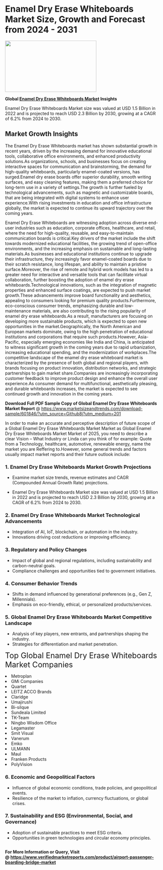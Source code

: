 <H1>Enamel Dry Erase Whiteboards Market Size, Growth and Forecast from 2024 - 2031</H1><img class="aligncenter size-medium wp-image-584254" src="https://thirdeyenews.in/wp-content/uploads/2024/09/Global-Market-Research-300x168.jpeg" alt="" width="300" height="168" /><p><strong>Global&nbsp;<a href="https://www.marketsizeandtrends.com/download-sample/601846/?utm_source=Github8j?utm_medium=201">Enamel Dry Erase Whiteboards Market</a> Insights</strong></p><p>Enamel Dry Erase Whiteboards Market size was valued at USD 1.5 Billion in 2022 and is projected to reach USD 2.3 Billion by 2030, growing at a CAGR of 6.2% from 2024 to 2030.</p><p><h2>Market Growth Insights</h2> <p>The Enamel Dry Erase Whiteboards market has shown substantial growth in recent years, driven by the increasing demand for innovative educational tools, collaborative office environments, and enhanced productivity solutions.As organizations, schools, and businesses focus on creating interactive spaces for communication and brainstorming, the demand for high-quality whiteboards, particularly enamel-coated versions, has surged.Enamel dry erase boards offer superior durability, smooth writing surfaces, and easy cleaning features, making them a preferred choice for long-term use in a variety of settings.The growth is further fueled by technological advancements, such as magnetic and customizable boards, that are being integrated with digital systems to enhance user experience.With rising investments in education and office infrastructure globally, the market is expected to continue its upward trajectory over the coming years.</p> <p>Enamel Dry Erase Whiteboards are witnessing adoption across diverse end-user industries such as education, corporate offices, healthcare, and retail, where the need for high-quality, reusable, and easy-to-maintain communication boards is critical.Key drivers of the market include the shift towards modernized educational facilities, the growing trend of open-office environments, and the increasing emphasis on sustainable and long-lasting materials.As businesses and educational institutions continue to upgrade their infrastructure, they increasingly favor enamel-coated boards due to their scratch resistance, long lifespan, and ability to maintain a pristine surface.Moreover, the rise of remote and hybrid work models has led to a greater need for interactive and versatile tools that can facilitate virtual collaboration, further boosting the adoption of enamel dry erase whiteboards.Technological innovations, such as the integration of magnetic properties and enhanced surface coatings, are expected to push market growth.These advancements improve board functionality and aesthetics, appealing to consumers looking for premium quality products.Furthermore, eco-conscious consumer trends, emphasizing durable and low-maintenance materials, are also contributing to the rising popularity of enamel dry erase whiteboards.As a result, manufacturers are focusing on developing more sustainable products, which is expected to open new opportunities in the market.Geographically, the North American and European markets dominate, owing to the high penetration of educational institutions and corporations that require such products.However, Asia-Pacific, especially emerging economies like India and China, is anticipated to witness significant growth in the coming years due to rapid urbanization, increasing educational spending, and the modernization of workplaces.The competitive landscape of the enamel dry erase whiteboard market is characterized by the presence of both global and regional players, with brands focusing on product innovation, distribution networks, and strategic partnerships to gain market share.Companies are increasingly incorporating customer feedback to improve product design and enhance the overall user experience.As consumer demand for multifunctional, aesthetically pleasing, and durable whiteboards increases, the market is expected to see continued growth and innovation in the coming years.</p> <p><span class=""><strong>Download Full PDF Sample Copy of Global Enamel Dry Erase Whiteboards Market Report</strong> @ <a href="https://www.marketsizeandtrends.com/download-sample/601846/?utm_source=Github8j?utm_medium=201" target="_blank">https://www.marketsizeandtrends.com/download-sample/601846/?utm_source=Github8j?utm_medium=201</a></span></p><p>In order to make an accurate and perceptive description of future scope of a Global&nbsp;Enamel Dry Erase Whiteboards Market Market as Global&nbsp;Enamel Dry Erase Whiteboards Market Market of 2025, you need to describe a clear Vision &ndash; What Industry or Linda can you think of for example: Quote from a Technology, healthcare, automotive, renewable energy, name the market you are Reffering to.However, some general trends and factors usually impact market reports and their future outlook include:</p><h3>1.&nbsp;<strong>Enamel Dry Erase Whiteboards Market Growth Projections</strong></h3><ul><li>Examine market size trends, revenue estimates and CAGR (Compounded Annual Growth Rate) projections.</li><li><p>Enamel Dry Erase Whiteboards Market size was valued at USD 1.5 Billion in 2022 and is projected to reach USD 2.3 Billion by 2030, growing at a CAGR of 6.2% from 2024 to 2030.</p></li></ul><h3>2.&nbsp;<strong>Enamel Dry Erase Whiteboards Market Technological Advancements</strong></h3><ul><li>Integration of AI, IoT, blockchain, or automation in the industry.</li><li>Innovations driving cost reductions or improving efficiency.</li></ul><h3>3.&nbsp;<strong>Regulatory and Policy Changes</strong></h3><ul><li>Impact of global and regional regulations, including sustainability and carbon-neutral goals.</li><li>Compliance challenges and opportunities tied to government initiatives.</li></ul><h3>4.&nbsp;<strong>Consumer Behavior Trends</strong></h3><ul><li>Shifts in demand influenced by generational preferences (e.g., Gen Z, Millennials).</li><li>Emphasis on eco-friendly, ethical, or personalized products/services.</li></ul><h3>5.&nbsp;<strong>Global Enamel Dry Erase Whiteboards Market Competitive Landscape</strong></h3><ul><li>Analysis of key players, new entrants, and partnerships shaping the industry.</li><li>Strategies for differentiation and market penetration.</li></ul><p data-pm-slice="1 1 []"><span style="color: inherit; font-family: inherit; font-size: 25px;">Top Global Enamel Dry Erase Whiteboards Market Companies</span></p><div class="" data-test-id=""><p><li>Metroplan</li><li> GMi Companies</li><li> Quartet</li><li> LEITZ ACCO Brands</li><li> Claridge</li><li> Umajirushi</li><li> Bi-silque</li><li> Sundeala Limited</li><li> TK-Team</li><li> Ningbo Wisdom Office</li><li> Legamaster</li><li> Smit Visual</li><li> Vanerum</li><li> Emko</li><li> ULMANN</li><li> Maul</li><li> Franken Products</li><li> PolyVision</li></p></div><h3>6.&nbsp;<strong>Economic and Geopolitical Factors</strong></h3><ul><li>Influence of global economic conditions, trade policies, and geopolitical events.</li><li>Resilience of the market to inflation, currency fluctuations, or global crises.</li></ul><h3>7.&nbsp;<strong>Sustainability and ESG (Environmental, Social, and Governance)</strong></h3><ul><li>Adoption of sustainable practices to meet ESG criteria.</li><li>Opportunities in green technologies and circular economy principles.</li></ul><h2><strong style="font-size: 14px;">For More Information or Query, Visit @&nbsp;</strong><a style="background-color: #ffffff; font-size: 14px;" href="https://www.marketsizeandtrends.com/report/enamel-dry-erase-whiteboards-market/" target="_blank">https://www.verifiedmarketreports.com/product/airport-passenger-boarding-bridge-market</a></h2>